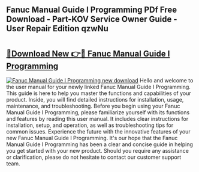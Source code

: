 ## Fanuc Manual Guide I Programming PDf Free Download - Part-KOV Service Owner Guide - User Repair Edition qzwNu

# <h2><a href="http://bc2145.oget.top/?id=Fanuc+Manual+Guide+I+Programming">🔗Download New 👉🔴 Fanuc Manual Guide I Programming</a></h2>

[![Fanuc Manual Guide I Programming new download](https://i.imgur.com/5g1atiW.png)](http://bc2145.oget.top/?id=Fanuc+Manual+Guide+I+Programming)
Hello and welcome to the user manual for your newly linked Fanuc Manual Guide I Programming. This guide is here to help you master the functions and capabilities of your product. Inside, you will find detailed instructions for installation, usage, maintenance, and troubleshooting. Before you begin using your Fanuc Manual Guide I Programming, please familiarize yourself with its functions and features by reading this user manual. It includes clear instructions for installation, setup, and operation, as well as troubleshooting tips for common issues. Experience the future with the innovative features of your new Fanuc Manual Guide I Programming. It's our hope that the Fanuc Manual Guide I Programming has been a clear and concise guide in helping you get started with your new product. Should you require any assistance or clarification, please do not hesitate to contact our customer support team.
